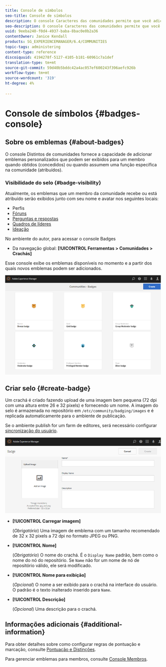 ```yaml
---
title: Console de símbolos
seo-title: Console de símbolos
description: O console Caracteres das comunidades permite que você adicione emblemas personalizados que podem ser exibidos para membros quando ganhados (premiados) ou quando assumem uma função específica na comunidade (atribuídos)
seo-description: O console Caracteres das comunidades permite que você adicione emblemas personalizados que podem ser exibidos para membros quando ganhados (premiados) ou quando assumem uma função específica na comunidade (atribuídos)
uuid: 9eeba240-f0d4-4937-baba-8bac0e0b2a36
contentOwner: Janice Kendall
products: SG_EXPERIENCEMANAGER/6.4/COMMUNITIES
topic-tags: administering
content-type: reference
discoiquuid: 4194278f-5127-4105-b181-60961c7a1def
translation-type: tm+mt
source-git-commit: 59d40b5bddc42a4ac057ef600243f396aefc926b
workflow-type: tm+mt
source-wordcount: '319'
ht-degree: 4%

---
```



# Console de símbolos {#badges-console}

## Sobre os emblemas {#about-badges}

O console Distintos de comunidades fornece a capacidade de adicionar emblemas personalizados que podem ser exibidos para um membro quando obtidos (concedidos) ou quando assumem uma função específica na comunidade (atribuídos).

### Visibilidade do selo {#badge-visibility}

Atualmente, os emblemas que um membro da comunidade recebe ou está atribuído serão exibidos junto com seu nome e avatar nos seguintes locais:

* Perfis
* [Fóruns](forum.md)
* [Perguntas e respostas](working-with-qna.md)
* [Quadros de líderes](enabling-leaderboard.md)
* [Ideação](ideation-feature.md)

No ambiente do autor, para acessar o console Badges

* Da navegação global: **[!UICONTROL Ferramentas > Comunidades > Crachás]**

Esse console exibe os emblemas disponíveis no momento e a partir dos quais novos emblemas podem ser adicionados.

![chlimage_1-242](assets/chlimage_1-242.png)

## Criar selo {#create-badge}

Um crachá é criado fazendo upload de uma imagem bem pequena (72 dpi com uma altura entre 26 e 32 pixels) e fornecendo um nome. A imagem do selo é armazenada no repositório em `/etc/community/badging/images` e é replicada automaticamente para o ambiente de publicação.

Se o ambiente publish for um farm de editores, será necessário configurar [sincronização do usuário](sync.md).

![chlimage_1-243](assets/chlimage_1-243.png)

* **[!UICONTROL Carregar imagem]**

   (*Obrigatório*) Uma imagem de emblema com um tamanho recomendado de 32 x 32 pixels a 72 dpi no formato JPEG ou PNG.

* **[!UICONTROL Nome]**

   (*Obrigatório*) O nome do crachá. É o `Display Name` padrão, bem como o nome do nó do repositório. Se `Name` não for um nome de nó de repositório válido, ele será modificado.

* **[!UICONTROL Nome para exibição]**

   (*Opcional*) O nome a ser exibido para o crachá na interface do usuário. O padrão é o texto inalterado inserido para `Name`.

* **[!UICONTROL Descrição]**

   (*Opcional*) Uma descrição para o crachá.

## Informações adicionais {#additional-information}

Para obter detalhes sobre como configurar regras de pontuação e marcação, consulte [Pontuação e Distinções](implementing-scoring.md).

Para gerenciar emblemas para membros, consulte [Console Membros](members.md).
